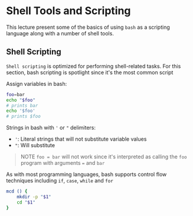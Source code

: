 # Shell Tools and Scripting

This lecture present some of the basics of using `bash` as a scripting language along with a number of shell tools.

## Shell Scripting

`Shell scripting` is optimized for performing shell-related tasks. For this section, bash scripting is spotlight since it's the most common script

Assign variables in bash:

```Bash
foo=bar
echo "$foo"
# prints bar
echo '$foo'
# prints $foo
```

Strings in bash with `'` or `"` delimiters:
- `'`: Literal strings that will not substitute variable values
- `"`: Will substitute

> NOTE
> `foo = bar` will not work since it's interpreted as calling the `foo` program with arguments `=` and `bar`

As with most programming languages, bash supports control flow techniques including `if`, `case`, `while` and `for`

```Bash
mcd () {
    mkdir -p "$1"
    cd "$1"
}
```